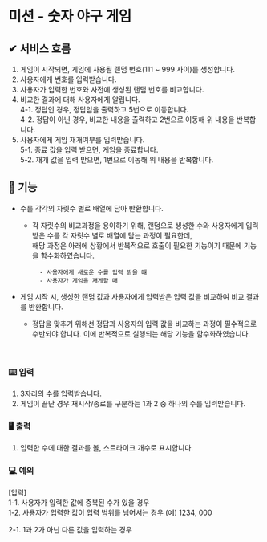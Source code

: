 # 미션 - 숫자 야구 게임

## ✔ 서비스 흐름
1. 게임이 시작되면, 게임에 사용될 랜덤 번호(111 ~ 999 사이)를 생성합니다.
2. 사용자에게 번호를 입력받습니다.
3. 사용자가 입력한 번호와 사전에 생성된 랜덤 번호를 비교합니다.
4. 비교한 결과에 대해 사용자에게 알립니다.<br>
   4-1. 정답인 경우, 정답임을 출력하고 5번으로 이동합니다.<br>
   4-2. 정답이 아닌 경우, 비교한 내용을 출력하고 2번으로 이동해 위 내용을 반복합니다.
5. 사용자에게 게임 재개여부를 입력받습니다.<br>
   5-1. 종료 값을 입력 받으면, 게임을 종료합니다.<br>
   5-2. 재개 값을 입력 받으면, 1번으로 이동해 위 내용을 반복합니다.

## 🚀 기능

- 수를 각각의 자릿수 별로 배열에 담아 반환합니다.
    - 각 자릿수의 비교과정을 용이하기 위해, 랜덤으로 생성한 수와 사용자에게 입력 받은 수를 각 자릿수 별로 배열에 담는 과정이 필요한데, <br> 
      해당 과정은 아래에 상황에서 반복적으로 호출이 필요한 기능이기 때문에 기능을 함수화하였습니다.
      ```
        - 사용자에게 새로운 수를 입력 받을 떄
        - 사용자가 게임을 재게할 때  
      ```
    
- 게임 시작 시, 생성한 랜덤 값과 사용자에게 입력받은 입력 값을 비교하여 비교 결과를 반환합니다.
    - 정답을 맞추기 위해선 정답과 사용자의 입력 값을 비교하는 과정이 필수적으로 수반되야 합니다. 이에 반복적으로 실행되는 해당 기능을 함수화하였습니다.

<br>

### ⌨️ 입력

1. 3자리의 수를 입력받습니다. 
2. 게임이 끝난 경우 재시작/종료를 구분하는 1과 2 중 하나의 수를 입력받습니다.

### 🖥 출력

1. 입력한 수에 대한 결과를 볼, 스트라이크 개수로 표시합니다.

### 💻 예외

[입력] <br>
1-1. 사용자가 입력한 값에 중복된 수가 있을 경우
<br>
1-2. 사용자가 입력한 값이 입력 범위를 넘어서는 경우 (예) 1234, 000

2-1. 1과 2가 아닌 다른 값을 입력하는 경우
